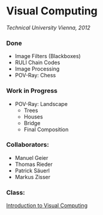 # Visual Computing
_Technical University Vienna, 2012_

### Done
 * Image Filters (Blackboxes)
 * RULI Chain Codes
 * Image Processing
 * POV-Ray: Chess

### Work in Progress
 * POV-Ray: Landscape
   * Trees
 	* Houses
 	* Bridge
 	* Final Composition


### Collaborators:
 * Manuel Geier
 * Thomas Rieder
 * Patrick Säuerl
 * Markus Zisser


### Class:
[Introduction to Visual Computing](http://www.cg.tuwien.ac.at/courses/EinfVisComp/index.html "Introduction to Visual Computing")
